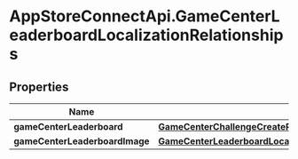 # AppStoreConnectApi.GameCenterLeaderboardLocalizationRelationships

## Properties

Name | Type | Description | Notes
------------ | ------------- | ------------- | -------------
**gameCenterLeaderboard** | [**GameCenterChallengeCreateRequestDataRelationshipsLeaderboard**](GameCenterChallengeCreateRequestDataRelationshipsLeaderboard.md) |  | [optional] 
**gameCenterLeaderboardImage** | [**GameCenterLeaderboardLocalizationRelationshipsGameCenterLeaderboardImage**](GameCenterLeaderboardLocalizationRelationshipsGameCenterLeaderboardImage.md) |  | [optional] 


